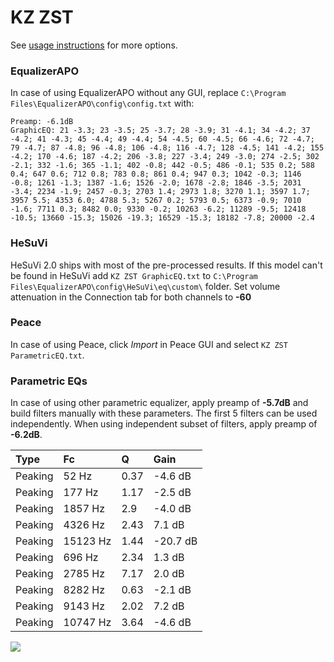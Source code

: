 # KZ ZST
See [usage instructions](https://github.com/jaakkopasanen/AutoEq#usage) for more options.

### EqualizerAPO
In case of using EqualizerAPO without any GUI, replace `C:\Program Files\EqualizerAPO\config\config.txt`
with:
```
Preamp: -6.1dB
GraphicEQ: 21 -3.3; 23 -3.5; 25 -3.7; 28 -3.9; 31 -4.1; 34 -4.2; 37 -4.2; 41 -4.3; 45 -4.4; 49 -4.4; 54 -4.5; 60 -4.5; 66 -4.6; 72 -4.7; 79 -4.7; 87 -4.8; 96 -4.8; 106 -4.8; 116 -4.7; 128 -4.5; 141 -4.2; 155 -4.2; 170 -4.6; 187 -4.2; 206 -3.8; 227 -3.4; 249 -3.0; 274 -2.5; 302 -2.1; 332 -1.6; 365 -1.1; 402 -0.8; 442 -0.5; 486 -0.1; 535 0.2; 588 0.4; 647 0.6; 712 0.8; 783 0.8; 861 0.4; 947 0.3; 1042 -0.3; 1146 -0.8; 1261 -1.3; 1387 -1.6; 1526 -2.0; 1678 -2.8; 1846 -3.5; 2031 -3.4; 2234 -1.9; 2457 -0.3; 2703 1.4; 2973 1.8; 3270 1.1; 3597 1.7; 3957 5.5; 4353 6.0; 4788 5.3; 5267 0.2; 5793 0.5; 6373 -0.9; 7010 -1.6; 7711 0.3; 8482 0.0; 9330 -0.2; 10263 -6.2; 11289 -9.5; 12418 -10.5; 13660 -15.3; 15026 -19.3; 16529 -15.3; 18182 -7.8; 20000 -2.4
```

### HeSuVi
HeSuVi 2.0 ships with most of the pre-processed results. If this model can't be found in HeSuVi add
`KZ ZST GraphicEQ.txt` to `C:\Program Files\EqualizerAPO\config\HeSuVi\eq\custom\` folder.
Set volume attenuation in the Connection tab for both channels to **-60**

### Peace
In case of using Peace, click *Import* in Peace GUI and select `KZ ZST ParametricEQ.txt`.

### Parametric EQs
In case of using other parametric equalizer, apply preamp of **-5.7dB** and build filters manually
with these parameters. The first 5 filters can be used independently.
When using independent subset of filters, apply preamp of **-6.2dB**.

| Type    | Fc       |    Q | Gain     |
|:--------|:---------|:-----|:---------|
| Peaking | 52 Hz    | 0.37 | -4.6 dB  |
| Peaking | 177 Hz   | 1.17 | -2.5 dB  |
| Peaking | 1857 Hz  | 2.9  | -4.0 dB  |
| Peaking | 4326 Hz  | 2.43 | 7.1 dB   |
| Peaking | 15123 Hz | 1.44 | -20.7 dB |
| Peaking | 696 Hz   | 2.34 | 1.3 dB   |
| Peaking | 2785 Hz  | 7.17 | 2.0 dB   |
| Peaking | 8282 Hz  | 0.63 | -2.1 dB  |
| Peaking | 9143 Hz  | 2.02 | 7.2 dB   |
| Peaking | 10747 Hz | 3.64 | -4.6 dB  |

![](https://raw.githubusercontent.com/jaakkopasanen/AutoEq/master/results/oratory1990/harman_in-ear_2017-1/KZ%20ZST/KZ%20ZST.png)